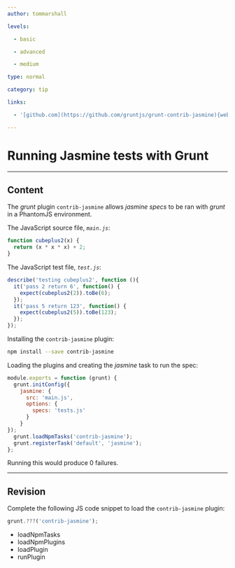 ```yaml
---
author: tommarshall

levels:

  - basic

  - advanced

  - medium

type: normal

category: tip

links:

  - '[github.com](https://github.com/gruntjs/grunt-contrib-jasmine){website}'

---
```

# Running Jasmine tests with Grunt

---
## Content

The *grunt* plugin `contrib-jasmine` allows *jasmine specs* to be ran with *grunt* in a PhantomJS environment. 

The JavaScript source file, *`main.js`*:
```javaScript
function cubeplus2(x) {
  return (x * x * x) + 2;
}
```
The JavaScript test file, *`test.js`*:
```javaScript
describe('testing cubeplus2', function (){
  it('pass 2 return 6', function() {
    expect(cubeplus2(2)).toBe(6);
  });
  it('pass 5 return 123', function() {
    expect(cubeplus2(5)).toBe(123);
  });
});
```
Installing the `contrib-jasmine` plugin:
```bash
npm install --save contrib-jasmine
```
Loading the plugins and creating the *jasmine* task to run the spec:  
```javaScript
module.exports = function (grunt) {
  grunt.initConfig({
    jasmine: {
      src: 'main.js',
      options: {
        specs: 'tests.js'
      }
    }
});
  grunt.loadNpmTasks('contrib-jasmine');
  grunt.registerTask('default', 'jasmine');
};
```
Running this would produce 0 failures.

---
## Revision

Complete the following JS code snippet to load the `contrib-jasmine` plugin:

```javascript
grunt.???('contrib-jasmine');
```

* loadNpmTasks
* loadNpmPlugins
* loadPlugin
* runPlugin
 
